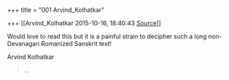 +++
title = "001 Arvind_Kolhatkar"

+++
[[Arvind_Kolhatkar	2015-10-16, 18:40:43 [Source](https://groups.google.com/g/samskrita/c/nISsXV9xUZk)]]



Would love to read this but it is a painful strain to decipher such a long non-Devanagari Romanized Sanskrit text!

  

Arvind Kolhatkar  
  

> ...

